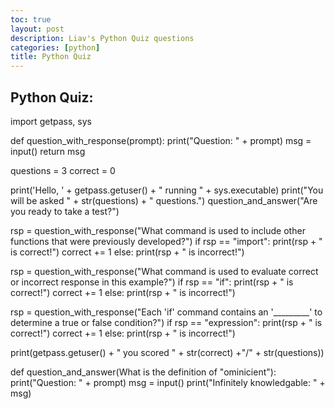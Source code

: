 ```yaml
---
toc: true
layout: post
description: Liav's Python Quiz questions
categories: [python]
title: Python Quiz
---
```

## Python Quiz:

import getpass, sys

def question_with_response(prompt):
    print("Question: " + prompt)
    msg = input()
    return msg

questions = 3
correct = 0

print('Hello, ' + getpass.getuser() + " running " + sys.executable)
print("You will be asked " + str(questions) + " questions.")
question_and_answer("Are you ready to take a test?")

rsp = question_with_response("What command is used to include other functions that were previously developed?")
if rsp == "import":
    print(rsp + " is correct!")
    correct += 1
else:
    print(rsp + " is incorrect!")

rsp = question_with_response("What command is used to evaluate correct or incorrect response in this example?")
if rsp == "if":
    print(rsp + " is correct!")
    correct += 1
else:
    print(rsp + " is incorrect!")

rsp = question_with_response("Each 'if' command contains an '_________' to determine a true or false condition?")
if rsp == "expression":
    print(rsp + " is correct!")
    correct += 1
else:
    print(rsp + " is incorrect!")

print(getpass.getuser() + " you scored " + str(correct) +"/" + str(questions))

def question_and_answer(What is the definition of "ominicient"):
    print("Question: " + prompt)
    msg = input()
    print("Infinitely knowledgable: " + msg)